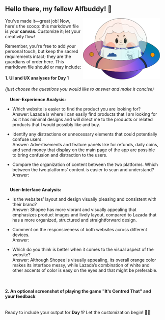 ## Hello there, my fellow Alfbuddy! 💖

<img align="right" width="250px" src="../../assets/alf/alf-ufo.png">

You've made it—great job! Now, here's the scoop: this markdown file is your **canvas**. Customize it; let your creativity flow!

Remember, you're free to add your personal touch, but keep the sacred requirements intact; they are the guardians of order here. This markdown file should or may include:

#### 1. UI and UX analyses for Day 1

_(just choose the questions you would like to answer and make it concise)_
<br/><br/>
&nbsp;&nbsp;&nbsp;&nbsp;**User-Experience Analysis:**<br/>

-   Which website is easier to find the product you are looking for?<br/>
    Answer: Lazada is where I can easily find products that I am looking for as it has minimal designs and will direct me to the products or related products that I would possibly like and buy.

-   Identify any distractions or unnecessary elements that could potentially confuse users.<br/>
    Answer: Advertisements and feature panels like for refunds, daily coins, and send money that display on the main page of the app are possible to bring confusion and distraction to the users. 

-   Compare the organization of content between the two platforms. Which between the two platforms’ content is easier to scan and understand?<br/>
    Answer:

<br/> &nbsp;&nbsp;&nbsp;&nbsp;**User-Interface Analysis:**

-   Is the websites’ layout and design visually pleasing and consistent with their brand?<br/>
    Answer: Shopee has more vibrant and visually appealing that emphasizes product images and lively layout, compared to Lazada that has a more organized, structured and straightforward design.
    
-   Comment on the responsiveness of both websites across different devices.<br/>
    Answer:
    
-   Which do you think is better when it comes to the visual aspect of the website?<br/>
    Answer: Although Shopee is visually appealing, its overall orange color makes its interface messy, while Lazada’s combination of white and other accents of color is easy on the eyes and that might be preferable.
    
    <br>

#### 2. An **optional** screenshot of playing the game **"It's Centred That"** and your feedback

<br>Ready to include your output for **Day 1**? Let the customization begin! 🚀✨

<!-- You may now delete and modify the content of this file -->
